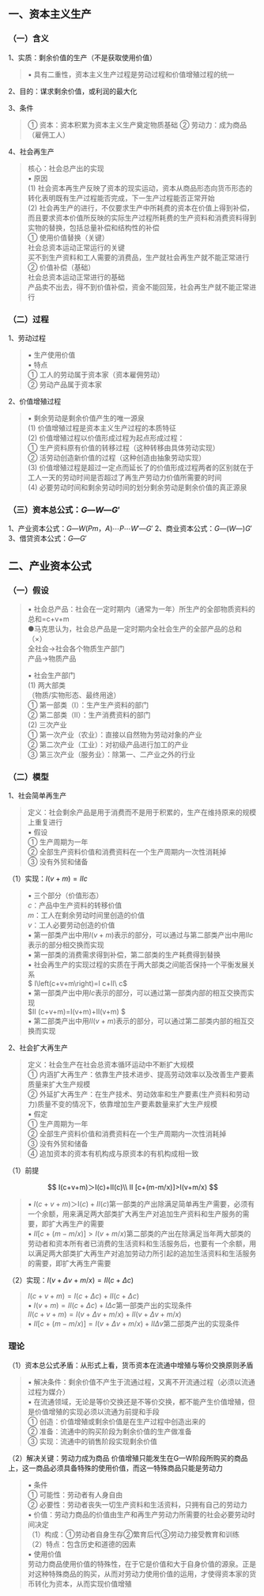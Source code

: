 





## 一、资本主义生产

### （一）含义

1、实质：剩余价值的生产（不是获取使用价值）
> ▪ 具有二重性，资本主义生产过程是劳动过程和价值增殖过程的统一

2、目的：谋求剩余价值，或利润的最大化

3、条件
> ① 资本：资本积累为资本主义生产奠定物质基础
> ② 劳动力：成为商品（雇佣工人）

4、社会再生产
> 核心：社会总产出的实现  
> ▪ 原因  
> (1) 社会资本再生产反映了资本的现实运动，资本从商品形态向货币形态的转化表明既有生产过程能否完成，下一生产过程能否正常开始  
> (2) 社会再生产的进行，不仅要求生产中所耗费的资本在价值上得到补偿，而且要求资本价值所反映的实际生产过程所耗费的生产资料和消费资料得到实物的替换，包括总量补偿和结构性的补偿  
> ① 使用价值替换（关键）  
> 社会总资本运动正常运行的关键  
> 买不到生产资料和工人需要的消费品，生产就社会再生产就不能正常进行  
> ② 价值补偿（基础）  
> 社会总资本运动正常进行的基础  
> 产品卖不出去，得不到价值补偿，资金不能回笼，社会再生产就不能正常进行

### （二）过程

1、劳动过程
> ▪ 生产使用价值  
> ▪ 特点  
> ① 工人的劳动属于资本家（资本雇佣劳动）  
> ② 劳动产品属于资本家

2、价值增殖过程
> ▪ 剩余劳动是剩余价值产生的唯一源泉  
> (1) 价值增殖过程是资本主义生产过程的本质特征  
> (2) 价值增殖过程以价值形成过程为起点形成过程：  
> ① 生产资料原有价值的转移过程（这种转移由具体劳动实现）  
> ② 活劳动创造新价值的过程（这种创造由抽象劳动实现）  
> (3) 价值增殖过程是超过一定点而延长了的价值形成过程两者的区别就在于工人一天的劳动时间是否超过了再生产劳动力价值所需要的时间  
> (4) 必要劳动时间和剩余劳动时间的划分剩余劳动是剩余价值的真正源泉

### （三）资本总公式：$G—W—G'$

1、产业资本公式：$G—W(Pm，A)\cdots P\cdots W′—G′$
2、商业资本公式：$G—(W—)G'$
3、借贷资本公式：$G—G'$

## 二、产业资本公式

### （一）假设

> ▪ 社会总产品：社会在一定时期内（通常为一年）所生产的全部物质资料的总和=c+v+m  
> ●马克思认为，社会总产品是一定时期内全社会生产的全部产品的总和（×）  
> 全社会→社会各个物质生产部门   
> 产品→物质产品  
> 
> ▪ 社会生产部门  
> (1) 两大部类  
> （物质/实物形态、最终用途）  
> ① 第一部类（Ⅰ）：生产生产资料的部门  
> ② 第二部类（Ⅱ）：生产消费资料的部门  
> (2) 三次产业  
> ① 第一次产业（农业）：直接以自然物为劳动对象的产业  
> ② 第二次产业（工业）：对初级产品进行加工的产业  
> ③ 第三次产业（服务业）：除第一、二产业之外的行业

### （二）模型

1、社会简单再生产

> 定义：社会剩余产品是用于消费而不是用于积累的，生产在维持原来的规模上重复进行  
> ▪ 假设  
> ① 生产周期为一年  
> ② 全部生产资料价值和消费资料在一个生产周期内一次性消耗掉  
> ③ 没有外贸和储备

（1）实现：$I(v+m)=IIc$

> ▪ 三个部分（价值形态）  
> $c$：产品中生产资料的转移价值  
> $m$：工人在剩余劳动时间里创造的价值  
> $v$：工人必要劳动创造的价值  
> ▪ 第一部类产出中用$I(v+m)$表示的部分，可以通过与第二部类产出中用$IIc$表示的部分相交换而实现  
> ▪ 第一部类的消费需求得到补偿，第二部类的生产耗费得到替换  
> ▪ 社会再生产的实现过程的实质在于两大部类之间能否保持一个平衡发展关系  
> $ I\left(c+v+m\right)=I c+II\ c$  
> ▪ 第一部类产出中用$I c$表示的部分，可以通过第一部类内部的相互交换而实现  
> $II (c+v+m)=I(v+m)+II(v+m) $  
> ▪ 第二部类产出中用$II(v+m)$表示的部分，可以通过第二部类内部的相互交换而实现

2、社会扩大再生产

> 定义：社会生产在社会总资本循环运动中不断扩大规模  
> ① 内涵扩大再生产：依靠生产技术进步、提高劳动效率以及改善生产要素质量来扩大生产规模  
> ② 外延扩大再生产：在生产技术、劳动效率和生产要素(生产资料和劳动力)质量不变的情况下，依靠增加生产要素数量来扩大生产规模  
> ▪ 假定  
> ① 生产周期为一年  
> ② 全部生产资料价值和消费资料在一个生产周期内一次性消耗掉  
> ③ 没有外贸和储备  
> ④ 追加资本的资本有机构成与原资本的有机构成相一致

（1）前提

$$
I(c+v+m)＞Ⅰ(c)+II(c)\\ II [c+(m-m/x)]>I(v+m/x)
$$

> ▪ $I(c+v+m)＞Ⅰ(c)+II(c)$第一部类的产出除满足简单再生产需要，必须有一个余额，用来满足两大部类扩大再生产对追加生产资料和生产服务的需要，即扩大再生产的需要  
> ▪ $II [c+(m-m/x)]>I(v+m/x)$第二部类的产出在除满足当年两大部类的劳动者和资本所有者已消费的生活资料和生活服务后，也要有一个余额，用以满足两大部类扩大再生产对追加劳动力所引起的追加生活资料和生活服务的需要，即扩大再生产需要

（2）实现：$I(v+Δv+m/x)=II(c+Δc)$

> $I(c+v+m)=I(c+Δc)+II(c+Δc)$  
> ▪ $I(v+m)=II(c+Δc)+IΔc$第一部类产出的实现条件  
> $II(c+v+m)=I(v+Δv+m/x)+II(v+Δv+m/x)$  
> ▪ $II[c+(m-m/x)]=I(v+Δv+m/x)+IIΔv$第二部类产出的实现条件

### 理论

（1）资本总公式矛盾：从形式上看，货币资本在流通中增殖与等价交换原则矛盾

> ▪ 解决条件：剩余价值不产生于流通过程，又离不开流通过程（必须以流通过程为媒介）  
> ▪ 在流通领域，无论是等价交换还是不等价交换，都不能产生价值增殖，但是价值增殖的实现必须以流通为前提和手段  
> ① 创造：价值增殖或剩余价值是在生产过程中创造出来的  
> ② 准备：流通中的购买阶段为剩余价值的生产做准备  
> ③ 实现：流通中的销售阶段实现剩余价值

（2）解决关键：劳动力成为商品
价值增殖只能发生在G—W阶段所购买的商品上，这一商品必须具备特殊的使用价值，而这一特殊商品只能是劳动力
> ▪ 条件  
> ① 可能性：劳动者有人身自由  
> ② 必要性：劳动者丧失一切生产资料和生活资料，只拥有自己的劳动力  
> ▪ 价值：劳动力商品的价值由生产和再生产劳动力所需要的社会必要劳动时间决定  
> （1）构成：①劳动者自身生存②繁育后代③劳动力接受教育和训练  
> （2）特点：包含历史和道德的因素  
> ▪ 使用价值  
> 劳动力商品使用价值的特殊性，在于它是价值和大于自身价值的源泉。正是对这种特殊商品的购买，从而对劳动力使用价值的运用，才使得资本家的货币转化为资本，从而实现价值增殖









